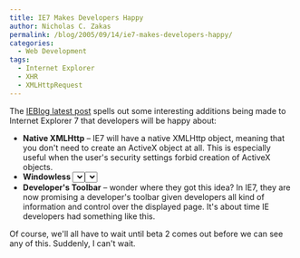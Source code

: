 ```yaml
---
title: IE7 Makes Developers Happy
author: Nicholas C. Zakas
permalink: /blog/2005/09/14/ie7-makes-developers-happy/
categories:
  - Web Development
tags:
  - Internet Explorer
  - XHR
  - XMLHttpRequest
---
```

The <a title="IEBlog - Hello from LA!" rel="external" href="http://blogs.msdn.com/ie/archive/2005/09/13/465338.aspx">IEBlog latest post</a> spells out some interesting additions being made to Internet Explorer 7 that developers will be happy about:

  * **Native XMLHttp** &#8211; IE7 will have a native XMLHttp object, meaning that you don't need to create an ActiveX object at all. This is especially useful when the user's security settings forbid creation of ActiveX objects.
  * **Windowless <select/>** &#8211; finally! IE7 redesigned the <select/> control to be windowless, meaning that layers with a higher z-index will go over the control instead of behind it.
  * **Developer's Toolbar** &#8211; wonder where they got this idea? In IE7, they are now promising a developer's toolbar given developers all kind of information and control over the displayed page. It's about time IE developers had something like this.

Of course, we'll all have to wait until beta 2 comes out before we can see any of this. Suddenly, I can't wait.

